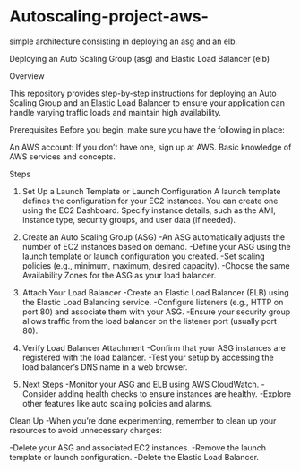 # Autoscaling-project-aws-
 simple architecture consisting in deploying an asg and an elb.

Deploying an Auto Scaling Group (asg) and Elastic Load Balancer (elb)

Overview

This repository provides step-by-step instructions for deploying an Auto Scaling Group and an Elastic Load Balancer to ensure your application can handle varying traffic loads and maintain high availability.

Prerequisites
Before you begin, make sure you have the following in place:

An AWS account: If you don’t have one, sign up at AWS.
Basic knowledge of AWS services and concepts.

Steps
1. Set Up a Launch Template or Launch Configuration
A launch template defines the configuration for your EC2 instances. You can create one using the EC2 Dashboard.
Specify instance details, such as the AMI, instance type, security groups, and user data (if needed).

3. Create an Auto Scaling Group (ASG)
-An ASG automatically adjusts the number of EC2 instances based on demand.
-Define your ASG using the launch template or launch configuration you created.
-Set scaling policies (e.g., minimum, maximum, desired capacity).
-Choose the same Availability Zones for the ASG as your load balancer.

4. Attach Your Load Balancer
-Create an Elastic Load Balancer (ELB) using the Elastic Load Balancing service.
-Configure listeners (e.g., HTTP on port 80) and associate them with your ASG.
-Ensure your security group allows traffic from the load balancer on the listener port (usually port 80).

5. Verify Load Balancer Attachment
-Confirm that your ASG instances are registered with the load balancer.
-Test your setup by accessing the load balancer’s DNS name in a web browser.

6. Next Steps
-Monitor your ASG and ELB using AWS CloudWatch.
-Consider adding health checks to ensure instances are healthy.
-Explore other features like auto scaling policies and alarms.

Clean Up
-When you’re done experimenting, remember to clean up your resources to avoid unnecessary charges:

-Delete your ASG and associated EC2 instances.
-Remove the launch template or launch configuration.
-Delete the Elastic Load Balancer.
